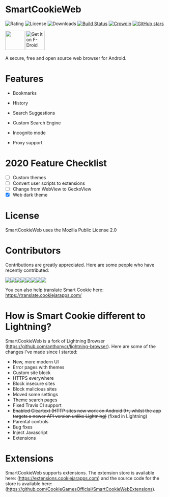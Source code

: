# SmartCookieWeb
![Rating](https://img.shields.io/static/v1.svg?label=Rating&message=4.5/5&color=green)
![License](https://img.shields.io/static/v1.svg?label=License&message=MPLv2.0&color=brightgreen)
![Downloads](https://img.shields.io/static/v1.svg?label=Downloads&message=50,000&color=brightgreen) 
[![Build Status](https://travis-ci.org/CookieGamesOfficial/SmartCookieWeb.svg?branch=master)](https://travis-ci.org/CookieGamesOfficial/SmartCookieWeb) 
[![Crowdin](https://badges.crowdin.net/smartcookieweb/localized.svg)](https://translate.cookiejarapps.com)
[![GitHub stars](https://img.shields.io/github/stars/CookieGamesOfficial/SmartCookieWeb.svg?style=social&label=Star&maxAge=2592000)](https://GitHub.com/CookieGamesOfficial/SmartCookieWeb)


<a href="https://play.google.com/store/apps/details?id=com.cookiegames.smartcookie"><img src="https://play.google.com/intl/en_us/badges/images/generic/en_badge_web_generic.png" height="60"></a> <a href="https://f-droid.org/packages/com.cookiegames.smartcookie">
    <img src="https://fdroid.gitlab.io/artwork/badge/get-it-on.png"
    alt="Get it on F-Droid"
    height="60">
</a>




A secure, free and open source web browser for Android.

# Features
* Bookmarks

* History

* Search Suggestions

* Custom Search Engine

* Incognito mode

* Proxy support

# 2020 Feature Checklist
- [ ] Custom themes
- [ ] Convert user scripts to extensions
- [ ] Change from WebView to GeckoView
- [x] Web dark theme

# License
SmartCookieWeb uses the Mozilla Public License 2.0

# Contributors
Contributions are greatly appreciated. Here are some people who have recently contributed:

[![](https://sourcerer.io/fame/CookieGamesOfficial/CookieGamesOfficial/SmartCookieWeb/images/0)](https://sourcerer.io/fame/CookieGamesOfficial/CookieGamesOfficial/SmartCookieWeb/links/0)[![](https://sourcerer.io/fame/CookieGamesOfficial/CookieGamesOfficial/SmartCookieWeb/images/1)](https://sourcerer.io/fame/CookieGamesOfficial/CookieGamesOfficial/SmartCookieWeb/links/1)[![](https://sourcerer.io/fame/CookieGamesOfficial/CookieGamesOfficial/SmartCookieWeb/images/2)](https://sourcerer.io/fame/CookieGamesOfficial/CookieGamesOfficial/SmartCookieWeb/links/2)[![](https://sourcerer.io/fame/CookieGamesOfficial/CookieGamesOfficial/SmartCookieWeb/images/3)](https://sourcerer.io/fame/CookieGamesOfficial/CookieGamesOfficial/SmartCookieWeb/links/3)[![](https://sourcerer.io/fame/CookieGamesOfficial/CookieGamesOfficial/SmartCookieWeb/images/4)](https://sourcerer.io/fame/CookieGamesOfficial/CookieGamesOfficial/SmartCookieWeb/links/4)[![](https://sourcerer.io/fame/CookieGamesOfficial/CookieGamesOfficial/SmartCookieWeb/images/5)](https://sourcerer.io/fame/CookieGamesOfficial/CookieGamesOfficial/SmartCookieWeb/links/5)[![](https://sourcerer.io/fame/CookieGamesOfficial/CookieGamesOfficial/SmartCookieWeb/images/6)](https://sourcerer.io/fame/CookieGamesOfficial/CookieGamesOfficial/SmartCookieWeb/links/6)[![](https://sourcerer.io/fame/CookieGamesOfficial/CookieGamesOfficial/SmartCookieWeb/images/7)](https://sourcerer.io/fame/CookieGamesOfficial/CookieGamesOfficial/SmartCookieWeb/links/7)

You can also help translate Smart Cookie here: https://translate.cookiejarapps.com/

# How is Smart Cookie different to Lightning?
SmartCookieWeb is a fork of Lightning Browser (https://github.com/anthonycr/lightning-browser). Here are some of the changes I've made since I started:
- New, more modern UI
- Error pages with themes
- Custom site block 
- HTTPS everywhere
- Block insecure sites
- Block malicious sites
- Moved some settings
- Theme search pages
- Fixed Travis CI support
- ~~Enabled Cleartext (HTTP sites now work on Android 9+, whilst the app targets a newer API version unlike Lightning)~~ (fixed in Lightning)
- Parental controls
- Bug fixes
- Inject Javascript
- Extensions

# Extensions
SmartCookieWeb supports extensions. The extension store is available here: (https://extensions.cookiejarapps.com) and the source code for the store is available here: (https://github.com/CookieGamesOfficial/SmartCookieWebExtensions).
